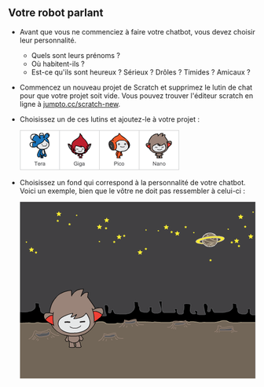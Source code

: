 ## Votre robot parlant

+ Avant que vous ne commenciez à faire votre chatbot, vous devez choisir leur personnalité.
	 + Quels sont leurs prénoms ?                                                                                                 
	 + Où habitent-ils ?
	 + Est-ce qu'ils sont heureux ? Sérieux ? Drôles ? Timides ? Amicaux ?

+ Commencez un nouveau projet de Scratch et supprimez le lutin de chat pour que votre projet soit vide. Vous pouvez trouver l'éditeur scratch en ligne à <a href="http://jumpto.cc/scratch-new">jumpto.cc/scratch-new</a>.

+ Choisissez un de ces lutins et ajoutez-le à votre projet :

	![screenshot](images/chatbot-characters.png)

+ Choisissez un fond qui correspond à la personnalité de votre chatbot. Voici un exemple, bien que le vôtre ne doit pas ressembler à celui-ci :

	![screenshot](images/chatbot-sprite.png)
